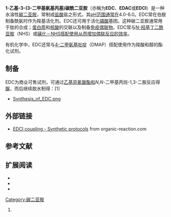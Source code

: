 **1-乙基-3-(3-二甲基氨基丙基)碳酰二亚胺**（亦稱为**EDC**、**EDAC**或**EDCI**）是一种水溶性[碳二亚胺](../Page/碳二亚胺.md "wikilink")，常制成[盐酸](../Page/盐酸.md "wikilink")盐之形式。其[pH范围通常在](https://zh.wikipedia.org/wiki/pH "wikilink")4.0-6.0。EDC常在伯胺制备酰氨时作为羧基活化剂。EDC还可用于活化[磷酸](../Page/磷酸.md "wikilink")基团。这种碳二亚胺通常用于肽的合成；[蛋白质](../Page/蛋白质.md "wikilink")和[核酸](../Page/核酸.md "wikilink")的交联以及制备[免疫偶联物](https://zh.wikipedia.org/wiki/免疫偶联物 "wikilink")。EDC常与[N-羟基丁二酰亚胺](https://zh.wikipedia.org/wiki/N-羟基丁二酰亚胺 "wikilink")（NHS）或[磺化－NHS搭配使用从而增加偶联反应的效率](https://zh.wikipedia.org/wiki/磺化－NHS "wikilink")。

有机化学中，EDC还常与[4-二甲氨基吡啶](../Page/4-二甲氨基吡啶.md "wikilink")（DMAP）搭配使用作为羧酸和醇的酯化试剂。

## 制备

EDC为商业可售试剂，可通过[乙基异氰酸酯和](https://zh.wikipedia.org/wiki/乙基异氰酸酯 "wikilink")*N*,*N*-二甲基丙烷-1,3-二胺反应得[脲](https://zh.wikipedia.org/wiki/脲 "wikilink")，而后继续脱水制得：\[1\]

  -
    [Synthesis_of_EDC.png](https://zh.wikipedia.org/wiki/File:Synthesis_of_EDC.png "fig:Synthesis_of_EDC.png")

## 外部链接

  - [EDCI coupling - Synthetic protocols](http://www.organic-reaction.com/synthetic-protocols/coupling-reagents-in-amide-synthesis/) from organic-reaction.com

## 参考文献

<references/>

## 扩展阅读

  -
  -
  -
[Category:碳二亚胺](https://zh.wikipedia.org/wiki/Category:碳二亚胺 "wikilink")

1.